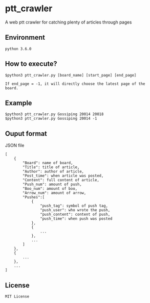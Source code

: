 # ptt_crawler

A web ptt crawler for catching plenty of articles through pages


## Environment
    python 3.6.0

## How to execute?

    $python3 ptt_crawler.py [board_name] [start_page] [end_page]

`If end_page = -1, it will directly choose the latest page of the board.`
    
## Example
    $python3 ptt_crawler.py Gossiping 20014 20018
    $python3 ptt_crawler.py Gossiping 20014 -1
    
## Ouput format
JSON file

    [
        {
            "Board": name of board,
            "Title": title of article,
            "Author": author of article,
            "Post_time": when article was posted,
            "Content": full content of article,
            "Push_num": amount of push,
            "Boo_num": amount of boo,
            "Arrow_num": amount of arrow,
            "Pushes":[
                {
                    "push_tag": symbol of push tag,
                    "push_user": who wrote the push,
                    "push_content": content of push,
                    "push_time": when push was posted
                },
                {
                    ...
                },
                ...
            ]
        },
        {
            ...
        },
        ...
    ]

## License
    MIT License

